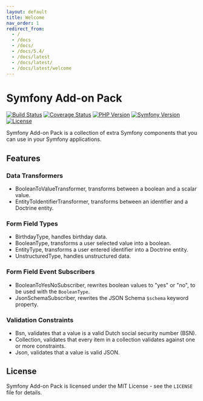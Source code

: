 ```yaml
---
layout: default
title: Welcome
nav_order: 1
redirect_from:
  - /
  - /docs
  - /docs/
  - /docs/5.4/
  - /docs/latest
  - /docs/latest/
  - /docs/latest/welcome
---
```


# Symfony Add-on Pack

[![Build Status](https://app.travis-ci.com/darkwebdesign/symfony-addon-pack.svg?branch=5.4)](https://app.travis-ci.com/darkwebdesign/symfony-addon-pack)
[![Coverage Status](https://codecov.io/gh/darkwebdesign/symfony-addon-pack/branch/5.4/graph/badge.svg)](https://codecov.io/gh/darkwebdesign/symfony-addon-pack)
[![PHP Version](https://img.shields.io/badge/php-7.2%2B-777BB3.svg)](https://php.net/)
[![Symfony Version](https://img.shields.io/badge/symfony-5.4-93C74B.svg)](https://symfony.com/)
[![License](https://poser.pugx.org/darkwebdesign/symfony-addon-pack/license?format=flat)](https://packagist.org/packages/darkwebdesign/symfony-addon-pack)

Symfony Add-on Pack is a collection of extra Symfony components that you can use in your Symfony applications.

## Features

### Data Transformers

* BooleanToValueTransformer, transforms between a boolean and a scalar value.
* EntityToIdentifierTransformer, transforms between an identifier and a Doctrine entity.

### Form Field Types

* BirthdayType, handles birthday data.
* BooleanType, transforms a user selected value into a boolean.
* EntityType, transforms a user entered identifier into a Doctrine entity.
* UnstructuredType, handles unstructured data.

### Form Field Event Subscribers

* BooleanToYesNoSubscriber, rewrites boolean values to "yes" or "no", to be used with the `BooleanType`.
* JsonSchemaSubscriber, rewrites the JSON Schema `$schema` keyword property.

### Validation Constraints

* Bsn, validates that a value is a valid Dutch social security number (BSN).
* Collection, validates that every item in a collection validates against one or more constraints.
* Json, validates that a value is valid JSON.

## License

Symfony Add-on Pack is licensed under the MIT License - see the `LICENSE` file for details.
